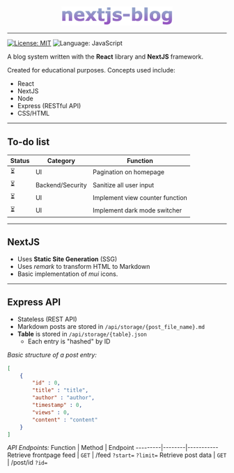 <p align="center">
    <img width="256" src="assets/logo.png" />
</p>


--- 

[![License: MIT](https://img.shields.io/badge/License-MIT-green.svg)](https://opensource.org/licenses/MIT)
![Language: JavaScript](https://img.shields.io/badge/language-JavaScript-green.svg)

A blog system written with the **React** library and **NextJS** framework.

Created for educational purposes. Concepts used include:
* React
* NextJS
* Node
* Express (RESTful API)
* CSS/HTML

---

## To-do list 


Status | Category | Function
-------|----------|----------
⏳ | UI | Pagination on homepage
⏳ | Backend/Security | Sanitize all user input 
⏳ | UI | Implement view counter function
⏳ | UI | Implement dark mode switcher

---

## NextJS
* Uses **Static Site Generation** (SSG)
* Uses *remark* to transform HTML to Markdown
* Basic implementation of *mui* icons. 

---

## Express API
* Stateless (REST API)
* Markdown posts are stored in `/api/storage/{post_file_name}.md` 
* **Table** is stored in `/api/storage/{table}.json`
    * Each entry is "hashed" by ID 

*Basic structure of a post entry:*
```json
[
    {
        "id" : 0,
        "title" : "title",
        "author" : "author",
        "timestamp" : 0,
        "views" : 0,
        "content" : "content"
    }
]
```

*API Endpoints:*
Function | Method | Endpoint
---------|--------|-----------
Retrieve frontpage feed | `GET` | /feed `?start=` `?limit=`
Retrieve post data | `GET` | /post/id `?id=`
